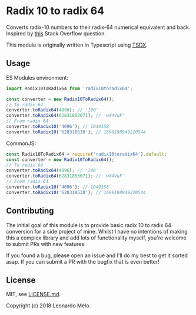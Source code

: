 # Radix 10 to radix 64

Converts radix-10 numbers to their radix-64 numerical equivalent and back. Inspired by [this](https://stackoverflow.com/questions/6213227/fastest-way-to-convert-a-number-to-radix-64-in-javascript) Stack Overflow question.

This module is originally written in Typescript using [TSDX](https://tsdx.io/).

## Usage

ES Modules environment:

```js
import Radix10ToRadix64 from 'radix10toradix64';

const converter = new Radix10ToRadix64();
// To radix 64
converter.toRadix64(4096); // '100'
converter.toRadix64(62831853071); // 'wX4VuF'
// From radix 64
converter.toRadix10('4096'); // 1049158
converter.toRadix10('628318530'); // 1698198949220544
```

CommonJS:

```js
const Radix10ToRadix64 = require('radix10toradix64').default;
const converter = new Radix10ToRadix64();
// To radix 64
converter.toRadix64(4096); // '100'
converter.toRadix64(62831853071); // 'wX4VuF'
// From radix 64
converter.toRadix10('4096'); // 1049158
converter.toRadix10('628318530'); // 1698198949220544
```

## Contributing

The initial goal of this module is to provide basic radix 10 to radix 64 conversion for a side project of mine. Whilst I have no intentions of making this a complex library and add lots of functionality myself, you're welcome to submit PRs with new features.

If you found a bug, please open an issue and I'll do my best to get it sorted asap. If you can submit a PR with the bugfix that is even better!

## License

MIT, see [LICENSE.md](./LICENSE.md).

Copyright (c) 2018 Leonardo Melo.
